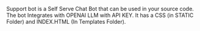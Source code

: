 Support bot is a Self Serve Chat Bot that can be used in your source code. The bot Integrates with OPENAI LLM with API KEY. 
It has a CSS (in STATIC Folder) and INDEX.HTML (In Templates Folder). 

